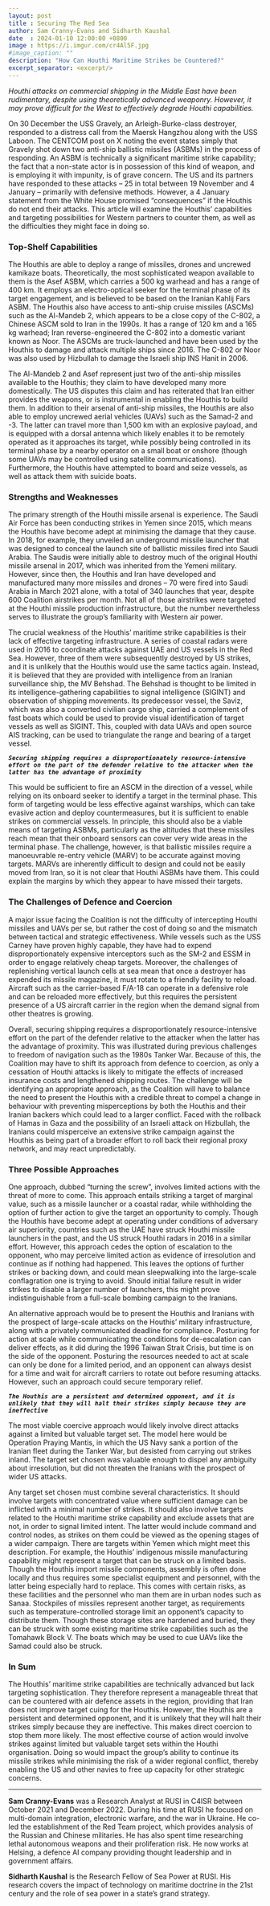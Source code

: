 ```yaml
---
layout: post
title : Securing The Red Sea
author: Sam Cranny-Evans and Sidharth Kaushal
date  : 2024-01-10 12:00:00 +0800
image : https://i.imgur.com/cr4Al5F.jpg
#image_caption: ""
description: "How Can Houthi Maritime Strikes be Countered?"
excerpt_separator: <excerpt/>
---
```


_Houthi attacks on commercial shipping in the Middle East have been rudimentary, despite using theoretically advanced weaponry. However, it may prove difficult for the West to effectively degrade Houthi capabilities._

<excerpt/>

On 30 December the USS Gravely, an Arleigh-Burke-class destroyer, responded to a distress call from the Maersk Hangzhou along with the USS Laboon. The CENTCOM post on X noting the event states simply that Gravely shot down two anti-ship ballistic missiles (ASBMs) in the process of responding. An ASBM is technically a significant maritime strike capability; the fact that a non-state actor is in possession of this kind of weapon, and is employing it with impunity, is of grave concern. The US and its partners have responded to these attacks – 25 in total between 19 November and 4 January – primarily with defensive methods. However, a 4 January statement from the White House promised “consequences” if the Houthis do not end their attacks. This article will examine the Houthis’ capabilities and targeting possibilities for Western partners to counter them, as well as the difficulties they might face in doing so.


### Top-Shelf Capabilities

The Houthis are able to deploy a range of missiles, drones and uncrewed kamikaze boats. Theoretically, the most sophisticated weapon available to them is the Asef ASBM, which carries a 500 kg warhead and has a range of 400 km. It employs an electro-optical seeker for the terminal phase of its target engagement, and is believed to be based on the Iranian Kahlij Fars ASBM. The Houthis also have access to anti-ship cruise missiles (ASCMs) such as the Al-Mandeb 2, which appears to be a close copy of the C-802, a Chinese ASCM sold to Iran in the 1990s. It has a range of 120 km and a 165 kg warhead; Iran reverse-engineered the C-802 into a domestic variant known as Noor. The ASCMs are truck-launched and have been used by the Houthis to damage and attack multiple ships since 2016. The C-802 or Noor was also used by Hizbullah to damage the Israeli ship INS Hanit in 2006.

The Al-Mandeb 2 and Asef represent just two of the anti-ship missiles available to the Houthis; they claim to have developed many more domestically. The US disputes this claim and has reiterated that Iran either provides the weapons, or is instrumental in enabling the Houthis to build them. In addition to their arsenal of anti-ship missiles, the Houthis are also able to employ uncrewed aerial vehicles (UAVs) such as the Samad-2 and -3. The latter can travel more than 1,500 km with an explosive payload, and is equipped with a dorsal antenna which likely enables it to be remotely operated as it approaches its target, while possibly being controlled in its terminal phase by a nearby operator on a small boat or onshore (though some UAVs may be controlled using satellite communications). Furthermore, the Houthis have attempted to board and seize vessels, as well as attack them with suicide boats.


### Strengths and Weaknesses

The primary strength of the Houthi missile arsenal is experience. The Saudi Air Force has been conducting strikes in Yemen since 2015, which means the Houthis have become adept at minimising the damage that they cause. In 2018, for example, they unveiled an underground missile launcher that was designed to conceal the launch site of ballistic missiles fired into Saudi Arabia. The Saudis were initially able to destroy much of the original Houthi missile arsenal in 2017, which was inherited from the Yemeni military. However, since then, the Houthis and Iran have developed and manufactured many more missiles and drones – 70 were fired into Saudi Arabia in March 2021 alone, with a total of 340 launches that year, despite 600 Coalition airstrikes per month. Not all of those airstrikes were targeted at the Houthi missile production infrastructure, but the number nevertheless serves to illustrate the group’s familiarity with Western air power.

The crucial weakness of the Houthis’ maritime strike capabilities is their lack of effective targeting infrastructure. A series of coastal radars were used in 2016 to coordinate attacks against UAE and US vessels in the Red Sea. However, three of them were subsequently destroyed by US strikes, and it is unlikely that the Houthis would use the same tactics again. Instead, it is believed that they are provided with intelligence from an Iranian surveillance ship, the MV Behshad. The Behshad is thought to be limited in its intelligence-gathering capabilities to signal intelligence (SIGINT) and observation of shipping movements. Its predecessor vessel, the Saviz, which was also a converted civilian cargo ship, carried a complement of fast boats which could be used to provide visual identification of target vessels as well as SIGINT. This, coupled with data UAVs and open source AIS tracking, can be used to triangulate the range and bearing of a target vessel.

___`Securing shipping requires a disproportionately resource-intensive effort on the part of the defender relative to the attacker when the latter has the advantage of proximity`___

This would be sufficient to fire an ASCM in the direction of a vessel, while relying on its onboard seeker to identify a target in the terminal phase. This form of targeting would be less effective against warships, which can take evasive action and deploy countermeasures, but it is sufficient to enable strikes on commercial vessels. In principle, this should also be a viable means of targeting ASBMs, particularly as the altitudes that these missiles reach mean that their onboard sensors can cover very wide areas in the terminal phase. The challenge, however, is that ballistic missiles require a manoeuvrable re-entry vehicle (MARV) to be accurate against moving targets. MARVs are inherently difficult to design and could not be easily moved from Iran, so it is not clear that Houthi ASBMs have them. This could explain the margins by which they appear to have missed their targets.


### The Challenges of Defence and Coercion

A major issue facing the Coalition is not the difficulty of intercepting Houthi missiles and UAVs per se, but rather the cost of doing so and the mismatch between tactical and strategic effectiveness. While vessels such as the USS Carney have proven highly capable, they have had to expend disproportionately expensive interceptors such as the SM-2 and ESSM in order to engage relatively cheap targets. Moreover, the challenges of replenishing vertical launch cells at sea mean that once a destroyer has expended its missile magazine, it must rotate to a friendly facility to reload. Aircraft such as the carrier-based F/A-18 can operate in a defensive role and can be reloaded more effectively, but this requires the persistent presence of a US aircraft carrier in the region when the demand signal from other theatres is growing.

Overall, securing shipping requires a disproportionately resource-intensive effort on the part of the defender relative to the attacker when the latter has the advantage of proximity. This was illustrated during previous challenges to freedom of navigation such as the 1980s Tanker War. Because of this, the Coalition may have to shift its approach from defence to coercion, as only a cessation of Houthi attacks is likely to mitigate the effects of increased insurance costs and lengthened shipping routes. The challenge will be identifying an appropriate approach, as the Coalition will have to balance the need to present the Houthis with a credible threat to compel a change in behaviour with preventing misperceptions by both the Houthis and their Iranian backers which could lead to a larger conflict. Faced with the rollback of Hamas in Gaza and the possibility of an Israeli attack on Hizbullah, the Iranians could misperceive an extensive strike campaign against the Houthis as being part of a broader effort to roll back their regional proxy network, and may react unpredictably.


### Three Possible Approaches

One approach, dubbed “turning the screw”, involves limited actions with the threat of more to come. This approach entails striking a target of marginal value, such as a missile launcher or a coastal radar, while withholding the option of further action to give the target an opportunity to comply. Though the Houthis have become adept at operating under conditions of adversary air superiority, countries such as the UAE have struck Houthi missile launchers in the past, and the US struck Houthi radars in 2016 in a similar effort. However, this approach cedes the option of escalation to the opponent, who may perceive limited action as evidence of irresolution and continue as if nothing had happened. This leaves the options of further strikes or backing down, and could mean sleepwalking into the large-scale conflagration one is trying to avoid. Should initial failure result in wider strikes to disable a larger number of launchers, this might prove indistinguishable from a full-scale bombing campaign to the Iranians.

An alternative approach would be to present the Houthis and Iranians with the prospect of large-scale attacks on the Houthis’ military infrastructure, along with a privately communicated deadline for compliance. Posturing for action at scale while communicating the conditions for de-escalation can deliver effects, as it did during the 1996 Taiwan Strait Crisis, but time is on the side of the opponent. Posturing the resources needed to act at scale can only be done for a limited period, and an opponent can always desist for a time and wait for aircraft carriers to rotate out before resuming attacks. However, such an approach could secure temporary relief.

___`The Houthis are a persistent and determined opponent, and it is unlikely that they will halt their strikes simply because they are ineffective`___

The most viable coercive approach would likely involve direct attacks against a limited but valuable target set. The model here would be Operation Praying Mantis, in which the US Navy sank a portion of the Iranian fleet during the Tanker War, but desisted from carrying out strikes inland. The target set chosen was valuable enough to dispel any ambiguity about irresolution, but did not threaten the Iranians with the prospect of wider US attacks.

Any target set chosen must combine several characteristics. It should involve targets with concentrated value where sufficient damage can be inflicted with a minimal number of strikes. It should also involve targets related to the Houthi maritime strike capability and exclude assets that are not, in order to signal limited intent. The latter would include command and control nodes, as strikes on them could be viewed as the opening stages of a wider campaign. There are targets within Yemen which might meet this description. For example, the Houthis’ indigenous missile manufacturing capability might represent a target that can be struck on a limited basis. Though the Houthis import missile components, assembly is often done locally and thus requires some specialist equipment and personnel, with the latter being especially hard to replace. This comes with certain risks, as these facilities and the personnel who man them are in urban nodes such as Sanaa. Stockpiles of missiles represent another target, as requirements such as temperature-controlled storage limit an opponent’s capacity to distribute them. Though these storage sites are hardened and buried, they can be struck with some existing maritime strike capabilities such as the Tomahawk Block V. The boats which may be used to cue UAVs like the Samad could also be struck.


### In Sum

The Houthis’ maritime strike capabilities are technically advanced but lack targeting sophistication. They therefore represent a manageable threat that can be countered with air defence assets in the region, providing that Iran does not improve target cuing for the Houthis. However, the Houthis are a persistent and determined opponent, and it is unlikely that they will halt their strikes simply because they are ineffective. This makes direct coercion to stop them more likely. The most effective course of action would involve strikes against limited but valuable target sets within the Houthi organisation. Doing so would impact the group’s ability to continue its missile strikes while minimising the risk of a wider regional conflict, thereby enabling the US and other navies to free up capacity for other strategic concerns.

---

__Sam Cranny-Evans__ was a Research Analyst at RUSI in C4ISR between October 2021 and December 2022. During his time at RUSI he focused on multi-domain integration, electronic warfare, and the war in Ukraine. He co-led the establishment of the Red Team project, which provides analysis of the Russian and Chinese militaries. He has also spent time researching lethal autonomous weapons and their proliferation risk. He now works at Helsing, a defence AI company providing thought leadership and in government affairs.

__Sidharth Kaushal__ is the Research Fellow of Sea Power at RUSI. His research covers the impact of technology on maritime doctrine in the 21st century and the role of sea power in a state’s grand strategy.
